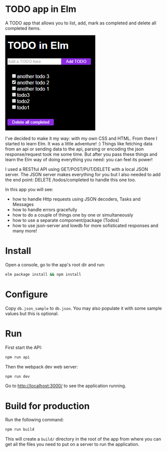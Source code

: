 # TODO app in Elm

A TODO app that allows you to list, add, mark as completed and delete all completed items.

![TODO in Elm](TODOInElm.png)

I've decided to make it my way: with my own CSS and HTML.
From there I started to learn Elm. It was a little adventure! :)
Things like fetching data from an api or sending data to the api, parsing or encoding the json response/request took me some time.
But after you pass these things and learn the Elm way of doing everything you need: you can feel its power!

I used a RESTful API using GET/POST/PUT/DELETE with a local JSON server.
The JSON server makes everything for you but I also needed to add the end point:
DELETE /todos/completed to handle this one too.

In this app you will see:
- how to handle Http requests using JSON decoders, Tasks and Messages
- how to handle errors gracefully
- how to do a couple of things one by one or simultaneously
- how to use a separate component/package (Todos)
- how to use json-server and lowdb for more sofisticated responses
and many more!

# Install

Open a console, go to the app's root dir and run:

```bash
elm package install && npm install
```

# Configure

Copy `db.json_sample` to `db.json`. You may also populate it with some sample values but this is optional.


# Run

First start the API:

```bash
npm run api
```

Then the webpack dev web server:

```bash
npm run dev
```

Go to [http://localhost:3000/](http://localhost:3000/) to see the application running.

# Build for production

Run the following command:

```bash
npm run build
```

This will create a `build/` directory in the root of the app from where you can get all the files you need to put on a server to run the application.
